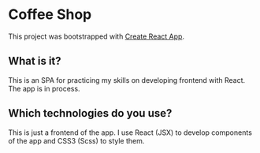 # Coffee Shop

This project was bootstrapped with [Create React App](https://github.com/facebook/create-react-app).

## What is it?

This is an SPA for practicing my skills on developing frontend with React.
The app is in process.

## Which technologies do you use?

This is just a frontend of the app. 
I use React (JSX) to develop components of the app and CSS3 (Scss) to style them.